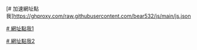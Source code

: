 [# 加速網址點我]https://ghproxy.com/raw.githubusercontent.com/bear532/js/main/js.json

[# 網址點我1](https://raw.githubusercontent.com/bear532/js/main/js.json)

[# 網址點我2](https://cdn.jsdelivr.net/gh/bear532/js@main/js.json)
